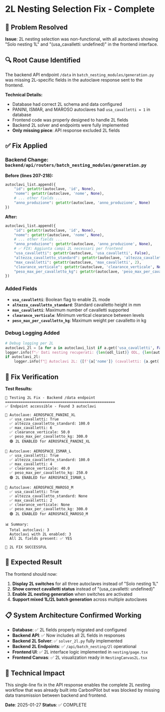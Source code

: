 # 2L Nesting Selection Fix - Complete

## 🎯 Problem Resolved
**Issue**: 2L nesting selection was non-functional, with all autoclaves showing "Solo nesting 1L" and "(usa_cavalletti: undefined)" in the frontend interface.

## 🔍 Root Cause Identified
The backend API endpoint `/data` in `batch_nesting_modules/generation.py` was missing 2L-specific fields in the autoclave response sent to the frontend.

**Technical Details:**
- Database had correct 2L schema and data configured
- PANINI, ISMAR, and MAROSO autoclaves had `usa_cavalletti = 1` in database
- Frontend code was properly designed to handle 2L fields
- Backend 2L solver and endpoints were fully implemented
- **Only missing piece**: API response excluded 2L fields

## ✅ Fix Applied

### Backend Change: `backend/api/routers/batch_nesting_modules/generation.py`

**Before (lines 207-218):**
```python
autoclavi_list.append({
    "id": getattr(autoclave, 'id', None),
    "nome": getattr(autoclave, 'nome', None),
    # ... other fields ...
    "anno_produzione": getattr(autoclave, 'anno_produzione', None)
})
```

**After:**
```python
autoclavi_list.append({
    "id": getattr(autoclave, 'id', None),
    "nome": getattr(autoclave, 'nome', None),
    # ... other fields ...
    "anno_produzione": getattr(autoclave, 'anno_produzione', None),
    # ✅ FIX: Aggiunta campi 2L necessari per frontend
    "usa_cavalletti": getattr(autoclave, 'usa_cavalletti', False),
    "altezza_cavalletto_standard": getattr(autoclave, 'altezza_cavalletto_standard', None),
    "max_cavalletti": getattr(autoclave, 'max_cavalletti', 2),
    "clearance_verticale": getattr(autoclave, 'clearance_verticale', None),
    "peso_max_per_cavalletto_kg": getattr(autoclave, 'peso_max_per_cavalletto_kg', 300.0)
})
```

### Added Fields
- **`usa_cavalletti`**: Boolean flag to enable 2L mode
- **`altezza_cavalletto_standard`**: Standard cavalletto height in mm
- **`max_cavalletti`**: Maximum number of cavalletti supported
- **`clearance_verticale`**: Minimum vertical clearance between levels
- **`peso_max_per_cavalletto_kg`**: Maximum weight per cavalletto in kg

### Debug Logging Added
```python
# Debug logging per 2L
autoclavi_2l = [a for a in autoclavi_list if a.get('usa_cavalletti', False)]
logger.info(f"✅ Dati nesting recuperati: {len(odl_list)} ODL, {len(autoclavi_list)} autoclavi ({len(autoclavi_2l)} con 2L)")
if autoclavi_2l:
    logger.info(f"🔧 Autoclavi 2L: {[f'{a['nome']} (cavalletti: {a.get('usa_cavalletti', False)})' for a in autoclavi_2l]}")
```

## 🧪 Fix Verification

**Test Results:**
```
🧪 Testing 2L Fix - Backend /data endpoint
==================================================
✅ Endpoint accessible - Found 3 autoclavi

🔧 Autoclave: AEROSPACE_PANINI_XL
  ✅ usa_cavalletti: True
  ✅ altezza_cavalletto_standard: 100.0
  ✅ max_cavalletti: 6
  ✅ clearance_verticale: 50.0
  ✅ peso_max_per_cavalletto_kg: 300.0
  🟢 2L ENABLED for AEROSPACE_PANINI_XL

🔧 Autoclave: AEROSPACE_ISMAR_L
  ✅ usa_cavalletti: True
  ✅ altezza_cavalletto_standard: 100.0
  ✅ max_cavalletti: 4
  ✅ clearance_verticale: 40.0
  ✅ peso_max_per_cavalletto_kg: 250.0
  🟢 2L ENABLED for AEROSPACE_ISMAR_L

🔧 Autoclave: AEROSPACE_MAROSO_M
  ✅ usa_cavalletti: True
  ✅ altezza_cavalletto_standard: None
  ✅ max_cavalletti: 2
  ✅ clearance_verticale: None
  ✅ peso_max_per_cavalletto_kg: 300.0
  🟢 2L ENABLED for AEROSPACE_MAROSO_M

📊 Summary:
  Total autoclavi: 3
  Autoclavi with 2L enabled: 3
  All 2L fields present: ✅ YES

🎯 2L FIX SUCCESSFUL
```

## 🎉 Expected Result

The frontend should now:
1. **Display 2L switches** for all three autoclaves instead of "Solo nesting 1L"
2. **Show correct cavalletti status** instead of "(usa_cavalletti: undefined)"
3. **Enable 2L nesting generation** when switches are activated
4. **Support mixed 1L/2L batch generation** across multiple autoclaves

## 📋 System Architecture Confirmed Working

- **Database**: ✅ 2L fields properly migrated and configured
- **Backend API**: ✅ Now includes all 2L fields in responses
- **Backend 2L Solver**: ✅ `solver_2l.py` fully implemented
- **Backend 2L Endpoints**: ✅ `/api/batch_nesting/2l` operational
- **Frontend UI**: ✅ 2L interface logic implemented in `nesting/page.tsx`
- **Frontend Canvas**: ✅ 2L visualization ready in `NestingCanvas2L.tsx`

## 🔧 Technical Impact

This single-line fix in the API response enables the complete 2L nesting workflow that was already built into CarbonPilot but was blocked by missing data transmission between backend and frontend.

**Date**: 2025-01-27
**Status**: ✅ COMPLETE 